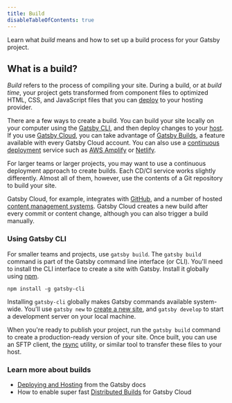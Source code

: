 ```yaml
---
title: Build
disableTableOfContents: true
---
```


Learn what _build_ means and how to set up a build process for your Gatsby project.

## What is a build?

_Build_ refers to the process of compiling your site. During a build, or at _build time_, your project gets transformed from component files to optimized HTML, CSS, and JavaScript files that you can [deploy](/docs/glossary#deploy) to your hosting provider.

There are a few ways to create a build. You can build your site locally on your computer using the [Gatsby CLI](/docs/reference/gatsby-cli/#build), and then deploy changes to your [host](/docs/glossary#hosting). If you use [Gatsby Cloud](https://www.gatsbyjs.com/), you can take advantage of [Gatsby Builds](/blog/2020-01-27-announcing-gatsby-builds-and-reports/), a feature available with every Gatsby Cloud account. You can also use a [continuous deployment](/docs/glossary/continuous-deployment/) service such as [AWS Amplify](/docs/how-to/previews-deploys-hosting/deploying-to-aws-amplify/) or [Netlify](/docs/how-to/previews-deploys-hosting/deploying-to-netlify/).

For larger teams or larger projects, you may want to use a continuous deployment approach to create builds. Each CD/CI service works slightly differently. Almost all of them, however, use the contents of a Git repository to build your site.

Gatsby Cloud, for example, integrates with [GitHub](https://github.com/), and a number of hosted [content management systems](/docs/glossary#cms). Gatsby Cloud creates a new build after every commit or content change, although you can also trigger a build manually.

### Using Gatsby CLI

For smaller teams and projects, use `gatsby build`. The `gatsby build` command is part of the Gatsby command line interface (or CLI). You'll need to install the CLI interface to create a site with Gatsby. Install it globally using [npm](/docs/glossary/#npm).

```shell
npm install -g gatsby-cli
```

Installing `gatsby-cli` globally makes Gatsby commands available system-wide. You'll use `gatsby new` to [create a new site](/docs/tutorial/part-zero/#create-a-gatsby-site), and `gatsby develop` to start a development server on your local machine.

When you're ready to publish your project, run the `gatsby build` command to create a production-ready version of your site. Once built, you can use an SFTP client, the [rsync](https://en.wikipedia.org/wiki/Rsync) utility, or similar tool to transfer these files to your host.

### Learn more about builds

- [Deploying and Hosting](/docs/deploying-and-hosting/) from the Gatsby docs
- How to enable super fast [Distributed Builds](/docs/distributed-builds/) for Gatsby Cloud
